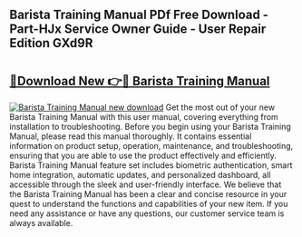 ## Barista Training Manual PDf Free Download - Part-HJx Service Owner Guide - User Repair Edition GXd9R

# <h2><a href="http://bc27662.oget.top/?id=Barista+Training+Manual">🔗Download New 👉🔴 Barista Training Manual</a></h2>

[![Barista Training Manual new download](https://i.imgur.com/5g1atiW.png)](http://bc27662.oget.top/?id=Barista+Training+Manual)
Get the most out of your new Barista Training Manual with this user manual, covering everything from installation to troubleshooting. Before you begin using your Barista Training Manual, please read this manual thoroughly. It contains essential information on product setup, operation, maintenance, and troubleshooting, ensuring that you are able to use the product effectively and efficiently. Barista Training Manual feature set includes biometric authentication, smart home integration, automatic updates, and personalized dashboard, all accessible through the sleek and user-friendly interface. We believe that the Barista Training Manual has been a clear and concise resource in your quest to understand the functions and capabilities of your new item. If you need any assistance or have any questions, our customer service team is always available.

